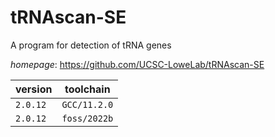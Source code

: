 # tRNAscan-SE

A program for detection of tRNA genes

*homepage*: <https://github.com/UCSC-LoweLab/tRNAscan-SE>

version | toolchain
--------|----------
``2.0.12`` | ``GCC/11.2.0``
``2.0.12`` | ``foss/2022b``
